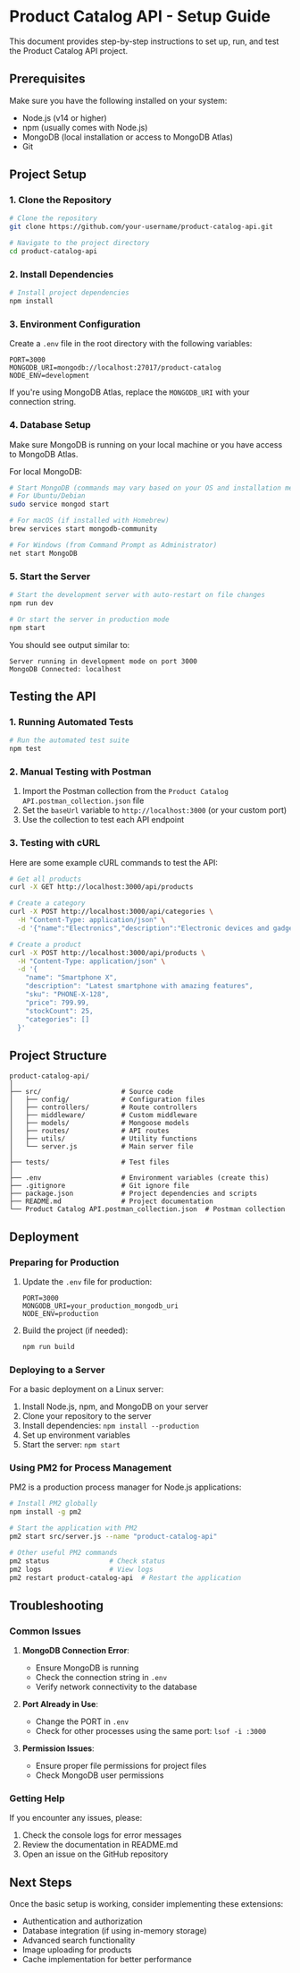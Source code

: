 # Product Catalog API - Setup Guide

This document provides step-by-step instructions to set up, run, and test the Product Catalog API project.

## Prerequisites

Make sure you have the following installed on your system:

- Node.js (v14 or higher)
- npm (usually comes with Node.js)
- MongoDB (local installation or access to MongoDB Atlas)
- Git

## Project Setup

### 1. Clone the Repository

```bash
# Clone the repository
git clone https://github.com/your-username/product-catalog-api.git

# Navigate to the project directory
cd product-catalog-api
```

### 2. Install Dependencies

```bash
# Install project dependencies
npm install
```

### 3. Environment Configuration

Create a `.env` file in the root directory with the following variables:

```
PORT=3000
MONGODB_URI=mongodb://localhost:27017/product-catalog
NODE_ENV=development
```

If you're using MongoDB Atlas, replace the `MONGODB_URI` with your connection string.

### 4. Database Setup

Make sure MongoDB is running on your local machine or you have access to MongoDB Atlas.

For local MongoDB:
```bash
# Start MongoDB (commands may vary based on your OS and installation method)
# For Ubuntu/Debian
sudo service mongod start

# For macOS (if installed with Homebrew)
brew services start mongodb-community

# For Windows (from Command Prompt as Administrator)
net start MongoDB
```

### 5. Start the Server

```bash
# Start the development server with auto-restart on file changes
npm run dev

# Or start the server in production mode
npm start
```

You should see output similar to:
```
Server running in development mode on port 3000
MongoDB Connected: localhost
```

## Testing the API

### 1. Running Automated Tests

```bash
# Run the automated test suite
npm test
```

### 2. Manual Testing with Postman

1. Import the Postman collection from the `Product Catalog API.postman_collection.json` file
2. Set the `baseUrl` variable to `http://localhost:3000` (or your custom port)
3. Use the collection to test each API endpoint

### 3. Testing with cURL

Here are some example cURL commands to test the API:

```bash
# Get all products
curl -X GET http://localhost:3000/api/products

# Create a category
curl -X POST http://localhost:3000/api/categories \
  -H "Content-Type: application/json" \
  -d '{"name":"Electronics","description":"Electronic devices and gadgets"}'

# Create a product
curl -X POST http://localhost:3000/api/products \
  -H "Content-Type: application/json" \
  -d '{
    "name": "Smartphone X",
    "description": "Latest smartphone with amazing features",
    "sku": "PHONE-X-128",
    "price": 799.99,
    "stockCount": 25,
    "categories": []
  }'
```

## Project Structure

```
product-catalog-api/
│
├── src/                    # Source code
│   ├── config/             # Configuration files
│   ├── controllers/        # Route controllers
│   ├── middleware/         # Custom middleware
│   ├── models/             # Mongoose models
│   ├── routes/             # API routes
│   ├── utils/              # Utility functions
│   └── server.js           # Main server file
│
├── tests/                  # Test files
│
├── .env                    # Environment variables (create this)
├── .gitignore              # Git ignore file
├── package.json            # Project dependencies and scripts
├── README.md               # Project documentation
└── Product Catalog API.postman_collection.json  # Postman collection
```

## Deployment

### Preparing for Production

1. Update the `.env` file for production:
   ```
   PORT=3000
   MONGODB_URI=your_production_mongodb_uri
   NODE_ENV=production
   ```

2. Build the project (if needed):
   ```bash
   npm run build
   ```

### Deploying to a Server

For a basic deployment on a Linux server:

1. Install Node.js, npm, and MongoDB on your server
2. Clone your repository to the server
3. Install dependencies: `npm install --production`
4. Set up environment variables
5. Start the server: `npm start`

### Using PM2 for Process Management

PM2 is a production process manager for Node.js applications:

```bash
# Install PM2 globally
npm install -g pm2

# Start the application with PM2
pm2 start src/server.js --name "product-catalog-api"

# Other useful PM2 commands
pm2 status               # Check status
pm2 logs                 # View logs
pm2 restart product-catalog-api  # Restart the application
```

## Troubleshooting

### Common Issues

1. **MongoDB Connection Error**:
   - Ensure MongoDB is running
   - Check the connection string in `.env`
   - Verify network connectivity to the database

2. **Port Already in Use**:
   - Change the PORT in `.env`
   - Check for other processes using the same port: `lsof -i :3000`

3. **Permission Issues**:
   - Ensure proper file permissions for project files
   - Check MongoDB user permissions

### Getting Help

If you encounter any issues, please:
1. Check the console logs for error messages
2. Review the documentation in README.md
3. Open an issue on the GitHub repository

## Next Steps

Once the basic setup is working, consider implementing these extensions:

- Authentication and authorization
- Database integration (if using in-memory storage)
- Advanced search functionality
- Image uploading for products
- Cache implementation for better performance